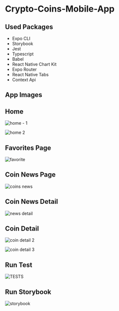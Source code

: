# Crypto-Coins-Mobile-App

## Used Packages

- Expo CLI
- Storybook
- Jest
- Typescript
- Babel
- React Native Chart Kit
- Expo Router
- React Native Tabs
- Context Api

## App Images

## Home

![home - 1](https://github.com/ademalkan/Crypto-Coins-Mobile-App/assets/43451577/601dd4fe-4fb9-48c7-ab3e-05a3cf0a31d0)

![home 2](https://github.com/ademalkan/Crypto-Coins-Mobile-App/assets/43451577/b094b310-9ff2-4e23-b38d-1f78eb614629)


## Favorites Page

![favorite](https://github.com/ademalkan/Crypto-Coins-Mobile-App/assets/43451577/85a6a2a5-430a-4a2a-8e44-49f3e5ad266d)



## Coin News Page

![coins news](https://github.com/ademalkan/Crypto-Coins-Mobile-App/assets/43451577/227847fb-a951-4028-9d6d-32df1bbcb23a)


## Coin News Detail

![news detail](https://github.com/ademalkan/Crypto-Coins-Mobile-App/assets/43451577/b16bd8cc-9e89-4fa6-9fbd-e2225b72eaea)


## Coin Detail


![coin detail 2](https://github.com/ademalkan/Crypto-Coins-Mobile-App/assets/43451577/189024dc-04d2-47a7-bcd8-8fd2b3ed29b8)

![coin detail 3](https://github.com/ademalkan/Crypto-Coins-Mobile-App/assets/43451577/611519d6-222a-4ed9-8d93-5825e7cea3b8)


## Run Test

![TESTS](https://github.com/ademalkan/Crypto-Coins-Mobile-App/assets/43451577/10b7bcc0-c063-4a81-98d4-9e505145b6b0)


## Run Storybook

![storybook](https://github.com/ademalkan/Crypto-Coins-Mobile-App/assets/43451577/3888baba-f6d1-4d93-8227-d0abd83156fb)
